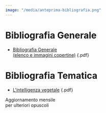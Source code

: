 ```yaml
---
image: "/media/anteprima-bibliografia.png"
---
```

# Bibliografia Generale

* [Bibliografia Generale<br/>(elenco e immagini copertine)]("/gallery.html#paesaggi") {.pdf}

# Bibliografia Tematica

* [L'intelligenza vegetale]("/gallery.html#macro") {.pdf}

Aggiornamento mensile<br/>per ulteriori opuscoli